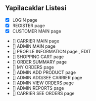 ## Yapilacaklar Listesi
- [x] LOGIN page
- [x] REGISTER page
- [x] CUSTOMER MAIN page
- [] CARRIER MAIN page
- [] ADMIN MAIN page
- [] PROFILE INFORMATION page , EDIT
- [] SHOPPING CART page
- [] ORDER SUMMARY page
- [] MY ORDERS page
- [] ADMIN ADD PRODUCT page
- [] ADMIN ADD/SEE CARRIER page
- [] ADMIN VIEW ORDERS page
- [] ADMIN REPORTS page
- [] CARRIER SEE ORDERS page